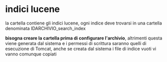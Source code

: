 indici lucene
=============

la cartella contiene gli indici lucene, ogni indice deve trovarsi in una cartella denominata 
IDARCHIVIO_search_index



**bisogna creare la cartella prima di configurare l'archivio**, altrimenti questa viene generata dal sistema e i permessi di scrittura saranno quelli di esecuzione di Tomcat, anche se creata dal sistema i file di indice vuoti vi vanno comunque copiati

